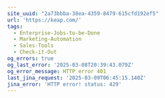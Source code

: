 ```yaml
---
site_uuid: "2a73bbba-38ea-4359-8479-615cfd192ef5"
url: 'https://keap.com/'
tags:
  - Enterprise-Jobs-to-be-Done
  - Marketing-Automation
  - Sales-Tools
  - Check-it-Out
og_errors: true
og_last_error: '2025-03-08T20:39:43.079Z'
og_error_message: HTTP error 401
last_jina_request: '2025-03-09T06:45:15.140Z'
jina_error: 'HTTP error! status: 429'
---
```


